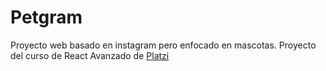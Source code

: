 # Petgram

Proyecto web basado en instagram pero enfocado en mascotas.
Proyecto del curso de React Avanzado de [Platzi](https://platzi.com/cursos/react-avanzado/)

